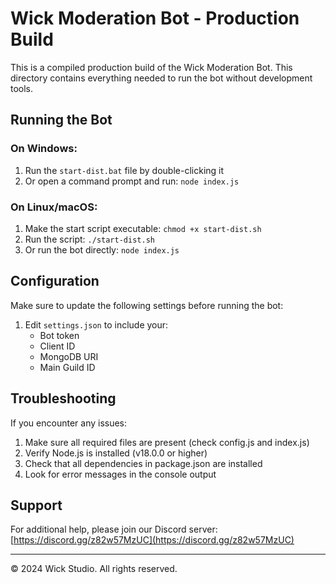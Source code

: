 # Wick Moderation Bot - Production Build

This is a compiled production build of the Wick Moderation Bot. This directory contains everything needed to run the bot without development tools.

## Running the Bot

### On Windows:
1. Run the `start-dist.bat` file by double-clicking it
2. Or open a command prompt and run: `node index.js`

### On Linux/macOS:
1. Make the start script executable: `chmod +x start-dist.sh`
2. Run the script: `./start-dist.sh`
3. Or run the bot directly: `node index.js`

## Configuration

Make sure to update the following settings before running the bot:

1. Edit `settings.json` to include your:
   - Bot token
   - Client ID
   - MongoDB URI
   - Main Guild ID
   
## Troubleshooting

If you encounter any issues:

1. Make sure all required files are present (check config.js and index.js)
2. Verify Node.js is installed (v18.0.0 or higher)
3. Check that all dependencies in package.json are installed
4. Look for error messages in the console output

## Support

For additional help, please join our Discord server: [https://discord.gg/z82w57MzUC](https://discord.gg/z82w57MzUC)

---

© 2024 Wick Studio. All rights reserved. 